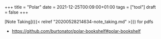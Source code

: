 +++
title = "Polar"
date = 2021-12-25T00:09:00+01:00
tags = ["tool"]
draft = false
+++

[Note Taking]({{< relref "20200528214634-note_taking.md" >}}) for pdfs

-   <https://github.com/burtonator/polar-bookshelf#polar-bookshelf>
